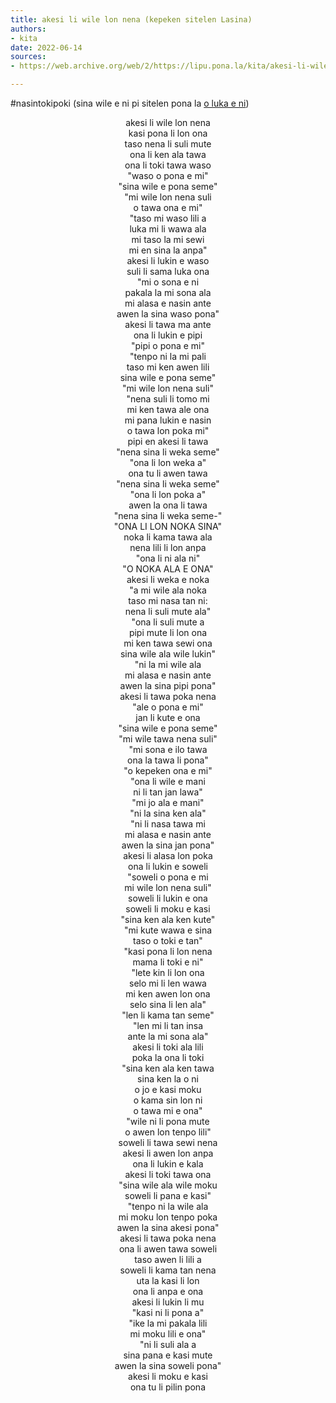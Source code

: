 ```yaml
---
title: akesi li wile lon nena (kepeken sitelen Lasina)
authors:
- kita
date: 2022-06-14
sources:
- https://web.archive.org/web/2/https://lipu.pona.la/kita/akesi-li-wile-lon-nena-kepeken-sitelen-lasina

---
```


#nasintokipoki
(sina wile e ni pi sitelen pona la [o luka e ni](https://lipu.pona.la/kita/akesi-li-wile-lon-nena-kepeken-sitelen-pona))

<div style="text-align: center;">akesi li wile lon nena<br>kasi pona li lon ona<br>taso nena li suli mute<br>ona li ken ala tawa<!--more--><br>ona li toki tawa waso<br>"waso o pona e mi"<br>"sina wile e pona seme"<br>"mi wile lon nena suli<br>o tawa ona e mi"<br>"taso mi waso lili a<br>luka mi li wawa ala<br>mi taso la mi sewi<br>mi en sina la anpa"<br>akesi li lukin e waso<br>suli li sama luka ona<br>"mi o sona e ni<br>pakala la mi sona ala<br>mi alasa e nasin ante<br>awen la sina waso pona"<br>akesi li tawa ma ante<br>ona li lukin e pipi<br>"pipi o pona e mi"<br>"tenpo ni la mi pali<br>taso mi ken awen lili<br>sina wile e pona seme"<br>"mi wile lon nena suli"<br>"nena suli li tomo mi<br>mi ken tawa ale ona<br>mi pana lukin e nasin<br>o tawa lon poka mi"<br>pipi en akesi li tawa<br>"nena sina li weka seme"<br>"ona li lon weka a"<br>ona tu li awen tawa<br>"nena sina li weka seme"<br>"ona li lon poka a"<br>awen la ona li tawa<br>"nena sina li weka seme-"<br>"ONA LI LON NOKA SINA"<br>noka li kama tawa ala<br>nena lili li lon anpa<br>"ona li ni ala ni"<br>"O NOKA ALA E ONA"<br>akesi li weka e noka<br>"a mi wile ala noka<br>taso mi nasa tan ni:<br>nena li suli mute ala"<br>"ona li suli mute a<br>pipi mute li lon ona<br>mi ken tawa sewi ona<br>sina wile ala wile lukin"<br>"ni la mi wile ala<br>mi alasa e nasin ante<br>awen la sina pipi pona"<br>akesi li tawa poka nena<br>"ale o pona e mi"<br>jan li kute e ona<br>"sina wile e pona seme"<br>"mi wile tawa nena suli"<br>"mi sona e ilo tawa<br>ona la tawa li pona"<br>"o kepeken ona e mi"<br>"ona li wile e mani<br>ni li tan jan lawa"<br>"mi jo ala e mani"<br>"ni la sina ken ala"<br>"ni li nasa tawa mi<br>mi alasa e nasin ante<br>awen la sina jan pona"<br>akesi li alasa lon poka<br>ona li lukin e soweli<br>"soweli o pona e mi<br>mi wile lon nena suli"<br>soweli li lukin e ona<br>soweli li moku e kasi<br>"sina ken ala ken kute"<br>"mi kute wawa e sina<br>taso o toki e tan"<br>"kasi pona li lon nena<br>mama li toki e ni"<br>"lete kin li lon ona<br>selo mi li len wawa<br>mi ken awen lon ona<br>selo sina li len ala"<br>"len li kama tan seme"<br>"len mi li tan insa<br>ante la mi sona ala"<br>akesi li toki ala lili<br>poka la ona li toki<br>"sina ken ala ken tawa<br>sina ken la o ni<br>o jo e kasi moku<br>o kama sin lon ni<br>o tawa mi e ona"<br>"wile ni li pona mute<br>o awen lon tenpo lili"<br>soweli li tawa sewi nena<br>akesi li awen lon anpa<br>ona li lukin e kala<br>akesi li toki tawa ona<br>"sina wile ala wile moku<br>soweli li pana e kasi"<br>"tenpo ni la wile ala<br>mi moku lon tenpo poka<br>awen la sina akesi pona"<br>akesi li tawa poka nena<br>ona li awen tawa soweli<br>taso awen li lili a<br>soweli li kama tan nena<br>uta la kasi li lon<br>ona li anpa e ona<br>akesi li lukin li mu<br>"kasi ni li pona a"<br>"ike la mi pakala lili<br>mi moku lili e ona"<br>"ni li suli ala a<br>sina pana e kasi mute<br>awen la sina soweli pona"<br>akesi li moku e kasi<br>ona tu li pilin pona</div>
